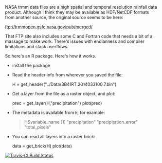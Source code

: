 NASA trmm data files are a high spatial and temporal
resolution rainfall data product. Although I think
they may be available as HDF/NetCDF formats from
another source, the original source seems to be 
here:

ftp://trmmopen.gsfc.nasa.gov/pub/merged/

That FTP site also includes some C and Fortran code
that needs a bit of a massage to make work. There's
issues with endianness and compiler limitations and
stack overflows.

So here's an R package. Here's how it works.

 * install the package

 * Read the header info from wherever you saved the file:

     H = get_header("../Data/3B41RT.2014033100.7.bin")

 * Get a layer from the file as a raster object, and plot:

     prec = get_layer(H,"precipitation")
     plot(prec)

 * The metadata is available from `H`, for example:

     > H$variable_name
     [1] "precipitation"       "precipitation_error" "total_pixels"       

 * You can read all layers into a raster brick:

      data = get_brick(H)
      plot(data)


[![Travis-CI Build Status](https://travis-ci.org/barryrowlingson/trmm.svg?branch=master)](https://travis-ci.org/barryrowlingson/trmm)
